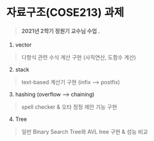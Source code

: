 # 자료구조(COSE213) 과제
> #### 2021년 2학기 정원기 교수님 수업 .
1. vector
> 다항식 관련 수식 계산 구현 (사칙연산, 도함수 계산)   
2. stack
> text-based 계산기 구현 (infix --> postfix)   
3. hashing (overflow --> chaining)
> spell checker & 오타 정정 제안 기능 구현     
4. Tree
> 일반 Binary Search Tree와 AVL tree 구현 & 성능 비교   
